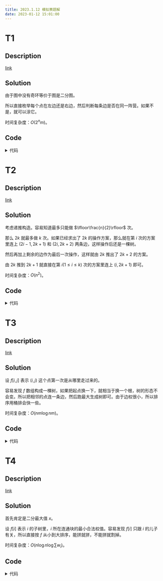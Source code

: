 ```yaml
---
title: 2023.1.12 模拟赛题解
date: 2023-01-12 15:01:00
---
```


# T1

## Description

[link](https://ac.nowcoder.com/acm/contest/4370/K)

## Solution

由于图中没有奇环等价于图是二分图。

所以直接枚举每个点在左边还是右边，然后判断每条边是否在同一阵营。如果不是，就可以涂它。

时间复杂度：$O(2^n m)$。

## Code

<details>
<summary>代码</summary>

```cpp
#include <bits/stdc++.h>

using namespace std;

int n, m;
int a[20];
vector<int> G[20];

void solve(int cs) {
  for (int i = 1; i <= n; ++i)
    G[i].clear();
  cin >> n >> m;
  for (int i = 1; i <= m; ++i) {
    int u, v;
    cin >> u >> v;
    G[u].emplace_back(v), G[v].emplace_back(u);
  }
  int ans = 0;
  for (int s = 0; s < (1 << n); ++s) {
    for (int i = 1; i <= n; ++i)
      a[i] = (s >> (i - 1) & 1);
    int tmp = 0;
    for (int i = 1; i <= n; ++i)
      for (auto j : G[i])
        if (a[i] != a[j])
          ++tmp;
    ans = max(ans, tmp / 2);
  }
  cout << "Case #" << cs << ": " << ans << '\n';
}

int main() {
  int T;
  cin >> T;
  for (int i = 1; i <= T; ++i) solve(i);
  return 0;
}
```
</details>

# T2

## Description

[link](https://ac.nowcoder.com/acm/contest/4370/D)

## Solution

考虑递推构造。容易知道最多只能做 $\lfloor\frac{n}{2}\rfloor$ 次。

那么 $2k$ 就最多做 $k$ 次。如果已经求出了 $2k$ 的操作方案，那么就在第 $i$ 次的方案里连上 $(2i-1,2k+1)$ 和 $(2i,2k+2)$ 两条边，这样操作后还是一棵树。

然后再加上剩余的边作为最后一次操作，这样就由 $2k$ 推出了 $2k+2$ 的方案。

由 $2k$ 推到 $2k+1$ 就直接在第 $i(1\leq i\leq k)$ 次的方案里连上 $(i,2k+1)$ 即可。

时间复杂度：$O(n^2)$。

## Code

<details>
<summary>代码</summary>

```cpp
#include <bits/stdc++.h>

using namespace std;
using Tree = vector<pair<int, int>>;

int n;

void solve(int cs) {
  vector<Tree> ff;
  cin >> n;
  Tree tmp;
  tmp.emplace_back(1, 2);
  ff.emplace_back(tmp);
  for (int i = 4; i <= n; i += 2) {
    for (int j = 0; j < i / 2 - 1; ++j) {
      auto &vec = ff[j];
      vec.emplace_back(2 * j + 1, i - 1);
      vec.emplace_back(2 * j + 2, i);
    }
    tmp.clear();
    tmp.emplace_back(i - 1, i);
    for (int j = 1; j <= i - 2; ++j) {
      if (j & 1) tmp.emplace_back(j, i);
      else tmp.emplace_back(j, i - 1);
    }
    ff.emplace_back(tmp);
  }
  if (n & 1) {
    for (int j = 0; j < ff.size(); ++j) {
      ff[j].emplace_back(n, j + 1);
    }
  }
  cout << "Case #" << cs << ": " << ff.size() << '\n';
  for (auto &vec : ff) {
    for (auto [x, y] : vec) {
      cout << x << ' ' << y << '\n';
    }
  }
}

int main() {
  ios::sync_with_stdio(0), cin.tie(0), cout.tie(0);
  int T;
  cin >> T;
  for (int i = 1; i <= T; ++i) solve(i);
  return 0;
}
```
</details>

# T3

## Description

[link](https://ac.nowcoder.com/acm/contest/4370/E)

## Solution

设 $f[i,j]$ 表示 $(i,j)$ 这个点第一次是从哪里走过来的。

容易发现 $f$ 数组构成一棵树，如果把起点换一下，就相当于换一个根，树的形态不会变。所以把相邻的点连一条边，然后跑最大生成树即可。由于边权很小，所以排序用桶排会快一些。

时间复杂度：$O(nm\log nm)$。

## Code

<details>
<summary>代码</summary>

```cpp
#include <bits/stdc++.h>

#define int long long

using namespace std;

const int kMaxN = 1005, kMaxS = 1e6 + 5, kD[][2] = {{0, 1}, {1, 0}};

struct Edge {
  int u, v, w;
} e[kMaxS << 2];

int n, m, ed;
int x[kMaxS], fa[kMaxS];

bool cmp(Edge e1, Edge e2) {
  return e1.w > e2.w;
}

void init() {
  ed = 0;
  for (int i = 1; i <= n * m; ++i) {
    fa[i] = i;
  }
}

void addE(int u, int v, int w) {
  e[++ed] = {u, v, w};
}

int find(int x) {
  return x == fa[x] ? x : fa[x] = find(fa[x]);
}

int kruskal() {
  vector<Edge> vec[10005];
  int ret = 0, cnt = 0;
  for (int i = 1; i <= ed; ++i) {
    vec[e[i].w].emplace_back(e[i]);
  }
  ed = 0;
  for (int i = 10000; ~i; --i) {
    for (auto p : vec[i])
      e[++ed] = p;
  }
  for (int i = 1; i <= ed; ++i) {
    int fu = find(e[i].u), fv = find(e[i].v);
    if (fu != fv) {
      fa[fu] = fv;
      ret += e[i].w;
      if (++cnt == n * m - 1) break;
    }
  }
  return ret;
}

void solve(int cs) {
  int sr, sc, tr, tc, A, B, C, P;
  cin >> n >> m >> sr >> sc >> tr >> tc;
  cin >> x[1] >> x[2] >> A >> B >> C >> P;
  init();
  for (int i = 3; i <= n * m; ++i) {
    x[i] = (A * x[i - 1] % P + B * x[i - 2] % P + C) % P;
  }
  auto getid = [&] (int x, int y) { return (x - 1) * m + y; };
  for (int i = 1; i <= n; ++i) {
    for (int j = 1; j <= m; ++j) {
      for (auto [dx, dy] : kD) {
        int ti = i + dx, tj = j + dy;
        if (ti < 1 || ti > n || tj < 1 || tj > m) continue;
        addE(getid(i, j), getid(ti, tj), x[getid(i, j)] * x[getid(ti, tj)]);
      }
    }
  }
  cout << "Case #" << cs << ": " << kruskal() << '\n';
}

signed main() {
  ios::sync_with_stdio(0), cin.tie(0), cout.tie(0);
  int T;
  cin >> T;
  for (int i = 1; i <= T; ++i) solve(i);
  return 0;
}
```
</details>


# T4

## Description

[link](https://ac.nowcoder.com/acm/contest/4370/H)

## Solution

首先肯定是二分最大值 $x$。

设 $f[i]$ 表示 $i$ 的子树里，$i$ 所在连通块的最小合法权值。容易发现 $f[i]$ 只跟 $i$ 的儿子有关，所以直接按 $f$ 从小到大排序，能拼就拼，不能拼就割掉。

时间复杂度：$O(n\log n\log\sum{w_i})$。

## Code

<details>
<summary>代码</summary>

```cpp
#include <bits/stdc++.h>

#define int long long

using namespace std;

const int kMaxN = 1e5 + 5;

int n, k, x, cnt;
int w[kMaxN], f[kMaxN];
vector<int> G[kMaxN];

void addE(int u, int v) {
  G[u].emplace_back(v);
}

void dfs(int u, int fa) {
  vector<int> vec;
  for (auto v : G[u]) {
    if (v == fa) continue;
    dfs(v, u);
    vec.emplace_back(f[v]);
  }
  sort(vec.begin(), vec.end());
  f[u] = w[u];
  for (int i = 0; i < vec.size(); ++i) {
    if (f[u] + vec[i] > x) {
      cnt += vec.size() - i;
      return;
    } else {
      f[u] += vec[i];
    }
  }
}

bool check(int s) {
  cnt = 0;
  fill(f + 1, f + 1 + n, 0);
  x = s;
  dfs(1, 0);
  return cnt <= k - 1;
}

void solve(int cs) {
  int sum = 0, maxi = 0;
  for (int i = 1; i <= n; ++i)
    G[i].clear();
  cin >> n >> k;
  for (int i = 1; i < n; ++i) {
    int u, v;
    cin >> u >> v;
    addE(u, v), addE(v, u);
  }
  for (int i = 1; i <= n; ++i) {
    cin >> w[i];
    sum += w[i];
    maxi = max(maxi, w[i]);
  }
  int L = maxi - 1, R = sum + 1, res;
  while (L + 1 < R) {
    int mid = (L + R) >> 1;
    if (check(mid)) R = res = mid;
    else L = mid;
  }
  cout << "Case #" << cs << ": " << res << '\n';
}

signed main() {
  ios::sync_with_stdio(0), cin.tie(0), cout.tie(0);
  int T;
  cin >> T;
  for (int i = 1; i <= T; ++i) solve(i);
  return 0;
}
```
</details>
